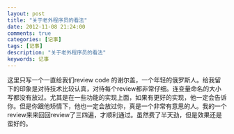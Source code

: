 ```yaml
---
layout: post
title: "关于老外程序员的看法"
date: 2012-11-08 21:24:00 
comments: true
categories: [记事]
tags: [记事]
description: "关于老外程序员的看法"
keywords: 记事
---
```


 这里只写一个一直给我们review code 的谢尔盖，一个年轻的俄罗斯人。给我留下的印象是对待技术比较认真，对待每个review都非常仔细。连变量命名的大小写都没有放过。尤其是在一些功能的实现上面，如果有更好的实现，他一定会告诉你。但是你跟他矫情下，他也一定会放过你，真是一个非常有意思的人。我的一个review来来回回review了三四遍，才顺利通过。虽然费了半天劲，但是效果还是蛮好的。

